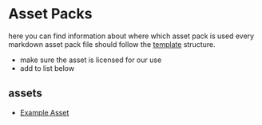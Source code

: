 # Asset Packs

here you can find information about where which asset pack is used
every markdown asset pack file should follow the [template](asset-template.md) structure.

- make sure the asset is licensed for our use
- add to list below

## assets

- [Example Asset](asset-template.md)

